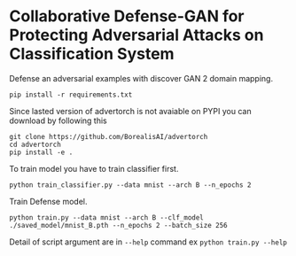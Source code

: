 # Collaborative Defense-GAN for Protecting Adversarial Attacks on Classification System
Defense an adversarial examples with discover GAN 2 domain mapping.

`pip install -r requirements.txt`

Since lasted version of advertorch is not avaiable on PYPI you can download by following this

    git clone https://github.com/BorealisAI/advertorch
    cd advertorch
    pip install -e .


To train model you have to train classifier first.

`python train_classifier.py --data mnist --arch B --n_epochs 2`

Train Defense model.

`python train.py --data mnist --arch B --clf_model ./saved_model/mnist_B.pth --n_epochs 2 --batch_size 256`

Detail of script argument are in `--help` command ex `python train.py --help`